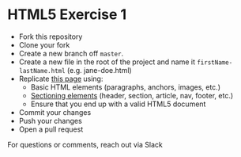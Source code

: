 # HTML5 Exercise 1

  * Fork this repository
  * Clone your fork
  * Create a new branch off `master`.
  * Create a new file in the root of the project and name it `firstName-lastName.html` (e.g. jane-doe.html)
  * Replicate [this page](https://medium.com/@zeldman/of-patterns-and-power-web-standards-then-now-afdb3474c681) using:
    * Basic HTML elements (paragraphs, anchors, images, etc.)
    * [Sectioning elements](http://i.msdn.microsoft.com/hh204741.html5-outline(en-us,MSDN.10).png) (header, section, article, nav, footer, etc.)
    * Ensure that you end up with a valid HTML5 document
  * Commit your changes
  * Push your changes
  * Open a pull request

For questions or comments, reach out via Slack
